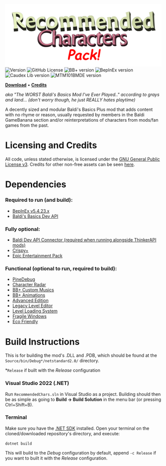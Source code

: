 ![Recommended Characters Pack](Info/logo.png)
![Version](https://img.shields.io/badge/version-1.3-purple) ![GitHub License](https://img.shields.io/github/license/uncertainluei/BaldiPlus-RecommendedChars)
![BB+ version](https://img.shields.io/badge/bb+-0.12.1-69C12E?color=green) ![BepInEx version](https://img.shields.io/badge/bepinex-5.4.23-69C12E?color=yellow&link=https://github.com/BepInEx/BepInEx/releases/tag/v5.4.23.3) ![Caudex Lib version](https://img.shields.io/badge/caudexlib-0.1-69C12E?color=blue) ![MTM101BMDE version](https://img.shields.io/badge/mtm101bmde-9.0-69C12E?color=red&link=https://gamebanana.com/mods/383711)

[**Download**](https://gamebanana.com/mods/591677) • [**Credits**](CREDITS.md)

*aka "The WORST Baldi's Basics Mod I've Ever Played.." according to grays and land... (don't worry though, he just REALLY hates playtime)*

A decently sized and modular Baldi's Basics Plus mod that adds content with no rhyme or reason, usually requested by members in the Baldi GameBanana section and/or reinterpretations of characters from mods/fan games from the past.

# Licensing and Credits
All code, unless stated otherwise, is licensed under the [GNU General Public License v3](LICENSE). Credits for other non-free assets can be seen [here](CREDITS.md).

# Dependencies

### Required to run (and build):
- [BepInEx v5.4.23.x](https://github.com/BepInEx/BepInEx/releases)
- [Baldi's Basics Dev API](https://gamebanana.com/mods/383711)

### Fully optional:
- [Baldi Dev API Connector (required when running alongside ThinkerAPI mods)](https://gamebanana.com/mods/606386)
- [Crispy+](https://gamebanana.com/mods/529314)
- [Epic Entertainment Pack](https://gamebanana.com/mods/546336)

### Functional (optional to run, required to build):
- [PineDebug](https://gamebanana.com/mods/542418)
- [Character Radar](https://gamebanana.com/mods/321209)
- [BB+ Custom Musics](https://gamebanana.com/mods/527812)
- [BB+ Animations](https://gamebanana.com/mods/503644)
- [Advanced Edition](https://gamebanana.com/mods/504169)
- [Legacy Level Editor](https://gamebanana.com/wips/84160)
- [Level Loading System](https://gamebanana.com/mods/508477)
- [Fragile Windows](https://gamebanana.com/mods/512880)
- [Eco Friendly](https://gamebanana.com/mods/606391)

# Build Instructions
This is for building the mod's .DLL and .PDB, which should be found at the `Source/bin/Debug*/netstandard2.0/` directory.

\*`Release` if built with the *Release* configuration

### Visual Studio 2022 (.NET)
Run `RecommendedChars.sln` in Visual Studio as a project. Building should then be as simple as going to **Build -> Build Solution** in the menu bar (or pressing Ctrl+Shift+B).

### Terminal
Make sure you have the [.NET SDK](https://dotnet.microsoft.com/en-us/download) installed. Open your terminal on the cloned/downloaded repository's directory, and execute:

`dotnet build`

This will build to the *Debug* configuration by default, append `-c Release` if you want to built it with the *Release* configuration.

